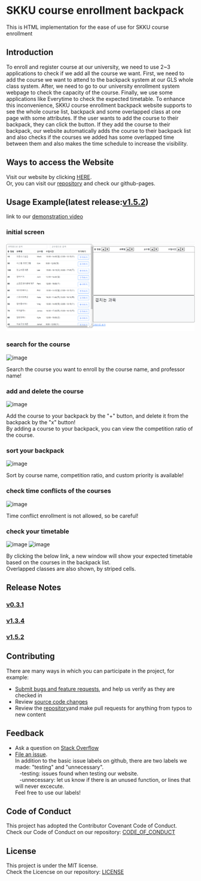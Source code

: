 # SKKU course enrollment backpack
This is HTML implementation for the ease of use for SKKU course enrollment

## Introduction
To enroll and register course at our university, we need to use 2~3 applications to check if we add all the course we want. First, we need to add the course we want to attend to the backpack system at our GLS whole class system. After, we need to go to our university enrollment system webpage to check the capacity of the course. Finally, we use some applications like Everytime to check the expected timetable.
To enhance this inconvenience, SKKU course enrollment backpack website supports to see the whole course list, backpack and some overlapped class at one page with some attributes. If the user wants to add the course to their backpack, they can click the button. If they add the course to their backpack, our website automatically adds the course to their backpack list and also checks if the courses we added has some overlapped time between them and also makes the time schedule to increase the visibility.

## Ways to access the Website
Visit our website by clicking [HERE](https://steve30572.github.io/SKKU_TIMETABLE/).  
Or, you can visit our [repository](https://github.com/steve30572/SKKU_TIMETABLE) and check our github-pages.

## Usage Example(latest release:[v1.5.2](https://github.com/steve30572/SKKU_TIMETABLE/releases/tag/v1.5.2))
link to our [demonstration video](https://www.youtube.com/watch?v=7ZnklwRE0P8)
### initial screen 
<p align="center">
  <img alt="Website inital screen" src="Initial Screen.PNG">
</p>


### search for the course      

![image](https://user-images.githubusercontent.com/60357053/119492351-eedc6800-bd99-11eb-9b0b-1d5911ffc1f0.png)

Search the course you want to enroll by the course name, and professor name!

### add and delete the course 

![image](https://user-images.githubusercontent.com/60357053/119492639-437fe300-bd9a-11eb-80fd-d06f5d9c9341.png)

Add the course to your backpack by the "+" button, and delete it from the backpack by the "x" button!   
By adding a course to your backpack, you can view the competition ratio of the course. 

### sort your backpack 

![image](https://user-images.githubusercontent.com/60357053/119493560-47603500-bd9b-11eb-9615-d9f7fe883b9a.png)

Sort by course name, competition ratio, and custom priority is available!

### check time conflicts of the courses

![image](https://user-images.githubusercontent.com/60357053/119494097-e2590f00-bd9b-11eb-8151-709497ed5bfe.png)

Time conflict enrollment is not allowed, so be careful!

### check your timetable 

![image](https://user-images.githubusercontent.com/60357053/119494570-6ad7af80-bd9c-11eb-946b-44cc34aacb42.png)
![image](https://user-images.githubusercontent.com/60357053/119494676-89d64180-bd9c-11eb-97e7-0d14eb9dbde2.png)

By clicking the below link, a new window will show your expected timetable based on the courses in the backpack list.   
Overlapped classes are also shown, by striped cells. 


## Release Notes
### [v0.3.1](https://github.com/steve30572/SKKU_TIMETABLE/releases/tag/v0.3.1)
### [v1.3.4](https://github.com/steve30572/SKKU_TIMETABLE/releases/tag/v1.3.4)
### [v1.5.2](https://github.com/steve30572/SKKU_TIMETABLE/releases/tag/v1.5.2)

## Contributing

There are many ways in which you can participate in the project, for example:

* [Submit bugs and feature requests](https://github.com/steve30572/SKKU_TIMETABLE/issues), and help us verify as they are checked in
* Review [source code changes](https://github.com/steve30572/SKKU_TIMETABLE)
* Review the [repository](https://github.com/steve30572/SKKU_TIMETABLE)and make pull requests for anything from typos to new content


## Feedback
* Ask a question on [Stack Overflow](https://stackoverflow.com)
* [File an issue](https://github.com/steve30572/SKKU_TIMETABLE/issues).  
    In addition to the basic issue labels on github, there are two labels we made:  "testing" and "unnecessary".   
    &nbsp;&nbsp;&nbsp;-testing: issues found when testing our website.  
    &nbsp;&nbsp;&nbsp;-unnecessary: let us know if there is an unused function, or lines that will never excecute.   
    Feel free to use our labels!   

## Code of Conduct
This project has adopted the Contributor Covenant Code of Conduct.  
Check our Code of Conduct on our repository: [CODE_OF_CONDUCT](https://github.com/steve30572/SKKU_TIMETABLE/blob/master/CODE_OF_CONDUCT.md)

## License
This project is under the MIT license.  
Check the Licencse on our repository: [LICENSE](https://github.com/steve30572/SKKU_TIMETABLE/blob/master/LICENSE)
